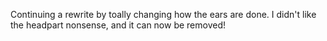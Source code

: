 Continuing a rewrite by toally changing how the ears are done. I didn't like the headpart nonsense, and it can now be removed! 